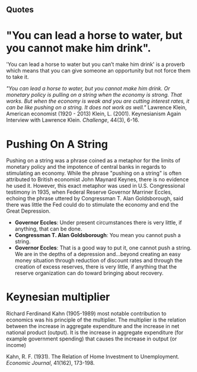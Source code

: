 ## Quotes
# "You can lead a horse to water, but you cannot make him drink". 

'You can lead a horse to water but you can’t make him drink' 
is a proverb which means that you can give someone an opportunity but not force them to take it.

*"You can lead a horse to water, but you cannot make him drink. 
Or monetary policy is pulling on a string when the economy is strong. That works.
But when the economy is weak and you are cutting interest rates, it can be like pushing on a string. It does not work as well."*
Lawrence Klein, American economist (1920 - 2013) 
Klein, L. (2001). Keynesianism Again Interview with Lawrence Klein. *Challenge*, 44(3), 6-16.



# Pushing On A String
Pushing on a string was a phrase coined as a metaphor for the limits of monetary policy and the impotence of central banks in regards to stimulating an economy.
While the phrase "pushing on a string" is often attributed to British economist John Maynard Keynes, there is no evidence he used it. 
However, this exact metaphor was used in U.S. Congressional testimony in 1935, when Federal Reserve Governor Marriner Eccles, echoing the phrase uttered by Congressman T. Alan Goldsborough, said there was little the Fed could do to stimulate the economy and end the Great Depression.

* **Governor Eccles**: Under present circumstances there is very little, if anything, that can be done.
* **Congressman T. Alan Goldsborough**: You mean you cannot push a string.
* **Governor Eccles**: That is a good way to put it, one cannot push a string. We are in the depths of a depression and...beyond creating an easy money situation through reduction of discount rates and through the creation of excess reserves, there is very little, if anything that the reserve organization can do toward bringing about recovery.


# Keynesian multiplier
Richard Ferdinand Kahn (1905-1989) most notable contribution to economics was his principle of the multiplier.
The multiplier is the relation between the increase in aggregate expenditure and the increase in net national product (output).
It is the increase in aggregate expenditure (for example government spending) that causes the increase in output (or income)

Kahn, R. F. (1931). The Relation of Home Investment to Unemployment. *Economic Journal*, 41(162), 173-198.
